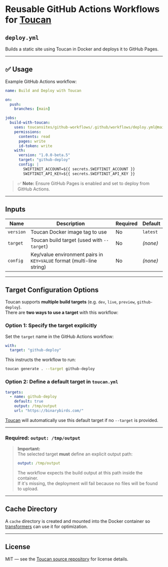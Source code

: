 # Reusable GitHub Actions Workflows for [Toucan](https://github.com/toucansites/toucan)

## `deploy.yml`

Builds a static site using Toucan in Docker and deploys it to GitHub Pages.

---

## ✅ Usage

Example GitHub Actions workflow:

```yaml
name: Build and Deploy with Toucan

on:
  push:
    branches: [main]

jobs:
  build-with-toucan:
    uses: toucansites/github-workflows/.github/workflows/deploy.yml@main
    permissions:
      contents: read
      pages: write
      id-token: write
    with:
      version: "1.0.0-beta.5"
      target: "github-deploy"
      config: |
        SWIFTINIT_ACCOUNT=${{ secrets.SWIFTINIT_ACCOUNT }}
        SWIFTINIT_API_KEY=${{ secrets.SWIFTINIT_API_KEY }}
```

> ✅ **Note:** Ensure GitHub Pages is enabled and set to deploy from GitHub Actions.

---

## Inputs

| Name     | Description                                                | Required | Default         |
|----------|------------------------------------------------------------|----------|-----------------|
| `version` | Toucan Docker image tag to use                             | No       | `latest`        |
| `target`  | Toucan build target (used with `--target`)                 | No       | *(none)*        |
| `config`  | Key/value environment pairs in `KEY=VALUE` format (multi-line string) | No | *(none)* |

---

## Target Configuration Options

Toucan supports **multiple build targets** (e.g. `dev`, `live`, `preview`, `github-deploy`).  
There are **two ways to use a target** with this workflow:

### Option 1: Specify the target explicitly

Set the `target` name in the GitHub Actions workflow:

```yaml
with:
  target: "github-deploy"
```

This instructs the workflow to run:

```bash
toucan generate . --target github-deploy
```

### Option 2: Define a default target in `toucan.yml`

```yml
targets:
  - name: github-deploy
    default: true
    output: /tmp/output
    url: "https://binarybirds.com/"
```

[Toucan](https://github.com/toucansites/toucan) will automatically use this default target if no `--target` is provided.

---

### Required: `output: /tmp/output`

> **Important:**  
> The selected target **must** define an explicit output path:
>
> ```yml
> output: /tmp/output
> ```
>
> The workflow expects the build output at this path inside the container.  
> If it's missing, the deployment will fail because no files will be found to upload.

---

## Cache Directory

A `cache` directory is created and mounted into the Docker container so [transformers](https://toucansites.com/docs/rendering/transformers/) can use it for optimization.

---

## License

MIT — see the [Toucan source repository](https://github.com/toucansites/toucan) for license details.
